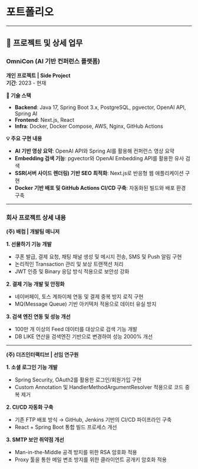 # 포트폴리오

---

## 📌 프로젝트 및 상세 업무

### **OmniCon (AI 기반 컨퍼런스 플랫폼)**  
**개인 프로젝트 | Side Project**  
**기간**: 2023 - 현재  

**🔧 기술 스택**  
- **Backend**: Java 17, Spring Boot 3.x, PostgreSQL, pgvector, OpenAI API, Spring AI  
- **Frontend**: Next.js, React  
- **Infra**: Docker, Docker Compose, AWS, Nginx, GitHub Actions  

**💡 주요 구현 내용**  
- **AI 기반 영상 요약**: OpenAI API와 Spring AI를 활용해 컨퍼런스 영상 요약  
- **Embedding 검색 기능**: pgvector와 OpenAI Embedding API를 활용한 유사 검색  
- **SSR(서버 사이드 렌더링) 기반 SEO 최적화**: Next.js로 반응형 웹 애플리케이션 구현  
- **Docker 기반 배포 및 GitHub Actions CI/CD 구축**: 자동화된 빌드와 배포 환경 구축  

---

### **회사 프로젝트 상세 내용**  
**(주) 배컴 | 개발팀 매니저**

**1. 선물하기 기능 개발**  
- 쿠폰 발급, 결제 요청, 채팅 채널 생성 및 메시지 전송, SMS 및 Push 알림 구현  
- 논리적인 Transaction 관리 및 보상 트랜잭션 처리  
- JWT 인증 및 Binary 응답 방식 적용으로 보안성 강화  

**2. 결제 기능 개발 및 안정화**  
- 네이버페이, 토스 계좌이체 연동 및 결제 중복 방지 로직 구현  
- MQ(Message Queue) 기반 아키텍처 적용으로 데이터 유실 방지  

**3. 검색 엔진 연동 및 성능 개선**  
- 100만 개 이상의 Feed 데이터를 대상으로 검색 기능 개발  
- DB LIKE 연산을 검색엔진 기반으로 변경하여 성능 2000% 개선  

---

**(주) 더즈인터랙티브 | 선임 연구원**

**1. 소셜 로그인 기능 개발**  
- Spring Security, OAuth2를 활용한 로그인/회원가입 구현  
- Custom Annotation 및 HandlerMethodArgumentResolver 적용으로 코드 중복 제거  

**2. CI/CD 자동화 구축**  
- 기존 FTP 배포 방식 → GitHub, Jenkins 기반의 CI/CD 파이프라인 구축  
- React + Spring Boot 통합 빌드 프로세스 개선  

**3. SMTP 보안 취약점 개선**  
- Man-in-the-Middle 공격 방지를 위한 RSA 암호화 적용  
- Proxy 툴을 통한 메일 변조 방지를 위한 클라이언트 공개키 암호화 적용